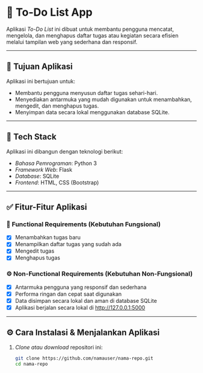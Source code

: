 # 📝 To-Do List App

Aplikasi *To-Do List* ini dibuat untuk membantu pengguna mencatat, mengelola, dan menghapus daftar tugas atau kegiatan secara efisien melalui tampilan web yang sederhana dan responsif.

---

## 🎯 Tujuan Aplikasi

Aplikasi ini bertujuan untuk:
- Membantu pengguna menyusun daftar tugas sehari-hari.
- Menyediakan antarmuka yang mudah digunakan untuk menambahkan, mengedit, dan menghapus tugas.
- Menyimpan data secara lokal menggunakan database SQLite.

---

## 🧰 Tech Stack

Aplikasi ini dibangun dengan teknologi berikut:

- *Bahasa Pemrograman*: Python 3
- *Framework Web*: Flask
- *Database*: SQLite
- *Frontend*: HTML, CSS (Bootstrap)

---

## ✅ Fitur-Fitur Aplikasi

### 📌 Functional Requirements (Kebutuhan Fungsional)
- [x] Menambahkan tugas baru
- [x] Menampilkan daftar tugas yang sudah ada
- [x] Mengedit tugas
- [x] Menghapus tugas

### ⚙ Non-Functional Requirements (Kebutuhan Non-Fungsional)
- [x] Antarmuka pengguna yang responsif dan sederhana
- [x] Performa ringan dan cepat saat digunakan
- [x] Data disimpan secara lokal dan aman di database SQLite
- [x] Aplikasi berjalan secara lokal di http://127.0.0.1:5000

---

## ⚙ Cara Instalasi & Menjalankan Aplikasi

1. *Clone atau download* repositori ini:
   ```bash
   git clone https://github.com/namauser/nama-repo.git
   cd nama-repo
